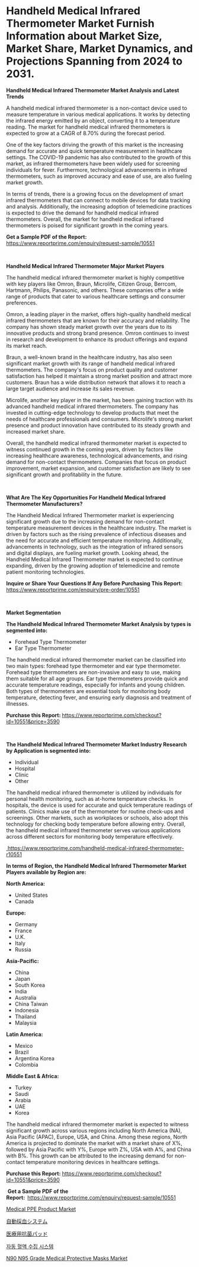 <p><h1>Handheld Medical Infrared Thermometer Market Furnish Information about Market Size, Market Share, Market Dynamics, and Projections Spanning from 2024 to 2031.</h1></p><p><strong>Handheld Medical Infrared Thermometer Market Analysis and Latest Trends</strong></p>
<p><p>A handheld medical infrared thermometer is a non-contact device used to measure temperature in various medical applications. It works by detecting the infrared energy emitted by an object, converting it to a temperature reading. The market for handheld medical infrared thermometers is expected to grow at a CAGR of 8.70% during the forecast period. </p><p>One of the key factors driving the growth of this market is the increasing demand for accurate and quick temperature measurement in healthcare settings. The COVID-19 pandemic has also contributed to the growth of this market, as infrared thermometers have been widely used for screening individuals for fever. Furthermore, technological advancements in infrared thermometers, such as improved accuracy and ease of use, are also fueling market growth.</p><p>In terms of trends, there is a growing focus on the development of smart infrared thermometers that can connect to mobile devices for data tracking and analysis. Additionally, the increasing adoption of telemedicine practices is expected to drive the demand for handheld medical infrared thermometers. Overall, the market for handheld medical infrared thermometers is poised for significant growth in the coming years.</p></p>
<p><strong>Get a Sample PDF of the Report:&nbsp;</strong> <a href="https://www.reportprime.com/enquiry/request-sample/10551">https://www.reportprime.com/enquiry/request-sample/10551</a></p>
<p>&nbsp;</p>
<p><strong>Handheld Medical Infrared Thermometer Major Market Players</strong></p>
<p><p>The handheld medical infrared thermometer market is highly competitive with key players like Omron, Braun, Microlife, Citizen Group, Berrcom, Hartmann, Philips, Panasonic, and others. These companies offer a wide range of products that cater to various healthcare settings and consumer preferences.</p><p>Omron, a leading player in the market, offers high-quality handheld medical infrared thermometers that are known for their accuracy and reliability. The company has shown steady market growth over the years due to its innovative products and strong brand presence. Omron continues to invest in research and development to enhance its product offerings and expand its market reach.</p><p>Braun, a well-known brand in the healthcare industry, has also seen significant market growth with its range of handheld medical infrared thermometers. The company's focus on product quality and customer satisfaction has helped it maintain a strong market position and attract more customers. Braun has a wide distribution network that allows it to reach a large target audience and increase its sales revenue.</p><p>Microlife, another key player in the market, has been gaining traction with its advanced handheld medical infrared thermometers. The company has invested in cutting-edge technology to develop products that meet the needs of healthcare professionals and consumers. Microlife's strong market presence and product innovation have contributed to its steady growth and increased market share.</p><p>Overall, the handheld medical infrared thermometer market is expected to witness continued growth in the coming years, driven by factors like increasing healthcare awareness, technological advancements, and rising demand for non-contact thermometers. Companies that focus on product improvement, market expansion, and customer satisfaction are likely to see significant growth and profitability in the future.</p></p>
<p>&nbsp;</p>
<p><strong>What Are The Key Opportunities For Handheld Medical Infrared Thermometer Manufacturers?</strong></p>
<p><p>The Handheld Medical Infrared Thermometer market is experiencing significant growth due to the increasing demand for non-contact temperature measurement devices in the healthcare industry. The market is driven by factors such as the rising prevalence of infectious diseases and the need for accurate and efficient temperature monitoring. Additionally, advancements in technology, such as the integration of infrared sensors and digital displays, are fueling market growth. Looking ahead, the Handheld Medical Infrared Thermometer market is expected to continue expanding, driven by the growing adoption of telemedicine and remote patient monitoring technologies.</p></p>
<p><strong>Inquire or Share Your Questions If Any Before Purchasing This Report:</strong> <a href="https://www.reportprime.com/enquiry/pre-order/10551">https://www.reportprime.com/enquiry/pre-order/10551</a></p>
<p>&nbsp;</p>
<p><strong>Market Segmentation</strong></p>
<p><strong>The Handheld Medical Infrared Thermometer Market Analysis by types is segmented into:</strong></p>
<p><ul><li>Forehead Type Thermometer</li><li>Ear Type Thermometer</li></ul></p>
<p><p>The handheld medical infrared thermometer market can be classified into two main types: forehead type thermometer and ear type thermometer. Forehead type thermometers are non-invasive and easy to use, making them suitable for all age groups. Ear type thermometers provide quick and accurate temperature readings, especially for infants and young children. Both types of thermometers are essential tools for monitoring body temperature, detecting fever, and ensuring early diagnosis and treatment of illnesses.</p></p>
<p><strong>Purchase this Report:&nbsp;</strong><a href="https://www.reportprime.com/checkout?id=10551&price=3590">https://www.reportprime.com/checkout?id=10551&price=3590</a></p>
<p>&nbsp;</p>
<p><strong>The Handheld Medical Infrared Thermometer Market Industry Research by Application is segmented into:</strong></p>
<p><ul><li>Individual</li><li>Hospital</li><li>Clinic</li><li>Other</li></ul></p>
<p><p>The handheld medical infrared thermometer is utilized by individuals for personal health monitoring, such as at-home temperature checks. In hospitals, the device is used for accurate and quick temperature readings of patients. Clinics make use of the thermometer for routine check-ups and screenings. Other markets, such as workplaces or schools, also adopt this technology for checking body temperature before allowing entry. Overall, the handheld medical infrared thermometer serves various applications across different sectors for monitoring body temperature effectively.</p></p>
<p><a href="https://www.reportprime.com/handheld-medical-infrared-thermometer-r10551">&nbsp;https://www.reportprime.com/handheld-medical-infrared-thermometer-r10551</a></p>
<p><strong>In terms of Region, the Handheld Medical Infrared Thermometer Market Players available by Region are:</strong></p>
<p>
    <p> <strong> North America: </strong>
        <ul>
            <li>United States</li>
            <li>Canada</li>
        </ul>
        </p> 
    <p> <strong> Europe: </strong>
        <ul>
            <li>Germany</li>
            <li>France</li>
            <li>U.K.</li>
            <li>Italy</li>
            <li>Russia</li>
        </ul>
        </p> 
    <p> <strong> Asia-Pacific: </strong>
        <ul>
            <li>China</li>
            <li>Japan</li>
            <li>South Korea</li>
            <li>India</li>
            <li>Australia</li>
            <li>China Taiwan</li>
            <li>Indonesia</li>
            <li>Thailand</li>
            <li>Malaysia</li>
        </ul>
        </p> 
    <p> <strong> Latin America: </strong>
        <ul>
            <li>Mexico</li>
            <li>Brazil</li>
            <li>Argentina Korea</li>
            <li>Colombia</li>
        </ul>
        </p> 
    <p> <strong> Middle East & Africa: </strong>
        <ul>
            <li>Turkey</li>
            <li>Saudi</li>
            <li>Arabia</li>
            <li>UAE</li>
            <li>Korea</li>
        </ul>
    </p>
    </p>
<p><p>The handheld medical infrared thermometer market is expected to witness significant growth across various regions including North America (NA), Asia Pacific (APAC), Europe, USA, and China. Among these regions, North America is projected to dominate the market with a market share of X%, followed by Asia Pacific with Y%, Europe with Z%, USA with A%, and China with B%. This growth can be attributed to the increasing demand for non-contact temperature monitoring devices in healthcare settings.</p></p>
<p><strong>Purchase this Report: </strong><a href="https://www.reportprime.com/checkout?id=10551&price=3590">https://www.reportprime.com/checkout?id=10551&price=3590</a></p>
<p>&nbsp;<strong>Get a Sample PDF of the Report:&nbsp;&nbsp;</strong><a href="https://www.reportprime.com/enquiry/request-sample/10551">https://www.reportprime.com/enquiry/request-sample/10551</a></p>
<p><strong></strong></p>
<p><p><a href="https://github.com/JuliaFadel1922/Market-Research-Report-List-1/blob/main/medical-ppe-product-market.md">Medical PPE Product Market</a></p><p><a href="https://github.com/lily-u-genius/Market-Research-Report-List-1/blob/main/617084385817.md">自動採血システム</a></p><p><a href="https://github.com/dandier2003/Market-Research-Report-List-1/blob/main/326316285816.md">医療用抗菌パッド</a></p><p><a href="https://github.com/brendon65677/Market-Research-Report-List-1/blob/main/696320785812.md">자동 혈액 수집 시스템</a></p><p><a href="https://github.com/moyahfrancoestellec51j635wcx/Market-Research-Report-List-2/blob/main/n90-n95-grade-medical-protective-masks-market.md">N90 N95 Grade Medical Protective Masks Market</a></p></p>
